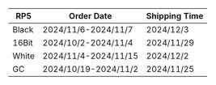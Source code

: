 |**RP5**|   **Order Date**   |**Shipping Time**|
|-------|--------------------|-----------------|
| Black |2024/11/6-2024/11/7 |    2024/12/3    |
| 16Bit |2024/10/2-2024/11/4 |   2024/11/29    |
| White |2024/11/4-2024/11/15|    2024/12/2    |
|  GC   |2024/10/19-2024/11/2|   2024/11/25    |

